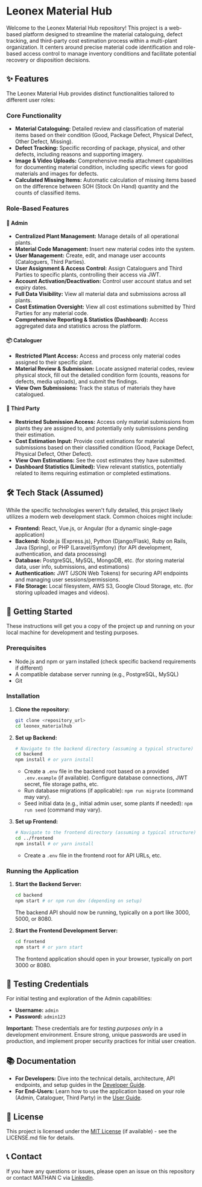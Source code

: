 # Leonex Material Hub



Welcome to the Leonex Material Hub repository! This project is a web-based platform designed to streamline the material cataloguing, defect tracking, and third-party cost estimation process within a multi-plant organization. It centers around precise material code identification and role-based access control to manage inventory conditions and facilitate potential recovery or disposition decisions.

## ✨ Features

The Leonex Material Hub provides distinct functionalities tailored to different user roles:

### Core Functionality

- **Material Cataloguing:** Detailed review and classification of material items based on their condition (Good, Package Defect, Physical Defect, Other Defect, Missing).
- **Defect Tracking:** Specific recording of package, physical, and other defects, including reasons and supporting imagery.
- **Image & Video Uploads:** Comprehensive media attachment capabilities for documenting material condition, including specific views for good materials and images for defects.
- **Calculated Missing Items:** Automatic calculation of missing items based on the difference between SOH (Stock On Hand) quantity and the counts of classified items.

### Role-Based Features

#### 👑 Admin

- **Centralized Plant Management:** Manage details of all operational plants.
- **Material Code Management:** Insert new material codes into the system.
- **User Management:** Create, edit, and manage user accounts (Cataloguers, Third Parties).
- **User Assignment & Access Control:** Assign Cataloguers and Third Parties to specific plants, controlling their access via JWT.
- **Account Activation/Deactivation:** Control user account status and set expiry dates.
- **Full Data Visibility:** View all material data and submissions across all plants.
- **Cost Estimation Oversight:** View all cost estimations submitted by Third Parties for any material code.
- **Comprehensive Reporting & Statistics (Dashboard):** Access aggregated data and statistics across the platform.

#### 📦 Cataloguer

- **Restricted Plant Access:** Access and process only material codes assigned to their specific plant.
- **Material Review & Submission:** Locate assigned material codes, review physical stock, fill out the detailed condition form (counts, reasons for defects, media uploads), and submit the findings.
- **View Own Submissions:** Track the status of materials they have catalogued.

#### 🤝 Third Party

- **Restricted Submission Access:** Access only material submissions from plants they are assigned to, and potentially only submissions pending their estimation.
- **Cost Estimation Input:** Provide cost estimations for material submissions based on their classified condition (Good, Package Defect, Physical Defect, Other Defect).
- **View Own Estimations:** See the cost estimates they have submitted.
- **Dashboard Statistics (Limited):** View relevant statistics, potentially related to items requiring estimation or completed estimations.

## 🛠️ Tech Stack (Assumed)

While the specific technologies weren't fully detailed, this project likely utilizes a modern web development stack. Common choices might include:

- **Frontend:** React, Vue.js, or Angular (for a dynamic single-page application)
- **Backend:** Node.js (Express.js), Python (Django/Flask), Ruby on Rails, Java (Spring), or PHP (Laravel/Symfony) (for API development, authentication, and data processing)
- **Database:** PostgreSQL, MySQL, MongoDB, etc. (for storing material data, user info, submissions, and estimations)
- **Authentication:** JWT (JSON Web Tokens) for securing API endpoints and managing user sessions/permissions.
- **File Storage:** Local filesystem, AWS S3, Google Cloud Storage, etc. (for storing uploaded images and videos).

## 🚀 Getting Started

These instructions will get you a copy of the project up and running on your local machine for development and testing purposes.

### Prerequisites

- Node.js and npm or yarn installed (check specific backend requirements if different)
- A compatible database server running (e.g., PostgreSQL, MySQL)
- Git

### Installation

1.  **Clone the repository:**

    ```bash
    git clone <repository_url>
    cd leonex_materialhub
    ```

2.  **Set up Backend:**

    ```bash
    # Navigate to the backend directory (assuming a typical structure)
    cd backend
    npm install # or yarn install
    ```

    - Create a `.env` file in the backend root based on a provided `.env.example` (if available). Configure database connections, JWT secret, file storage paths, etc.
    - Run database migrations (if applicable): `npm run migrate` (command may vary).
    - Seed initial data (e.g., initial admin user, some plants if needed): `npm run seed` (command may vary).

3.  **Set up Frontend:**
    ```bash
    # Navigate to the frontend directory (assuming a typical structure)
    cd ../frontend
    npm install # or yarn install
    ```
    - Create a `.env` file in the frontend root for API URLs, etc.

### Running the Application

1.  **Start the Backend Server:**

    ```bash
    cd backend
    npm start # or npm run dev (depending on setup)
    ```

    The backend API should now be running, typically on a port like 3000, 5000, or 8080.

2.  **Start the Frontend Development Server:**
    ```bash
    cd frontend
    npm start # or yarn start
    ```
    The frontend application should open in your browser, typically on port 3000 or 8080.

## 🔑 Testing Credentials

For initial testing and exploration of the Admin capabilities:

- **Username:** `admin`
- **Password:** `admin123`

**Important:** These credentials are for _testing purposes only_ in a development environment. Ensure strong, unique passwords are used in production, and implement proper security practices for initial user creation.

## 📚 Documentation

- **For Developers:** Dive into the technical details, architecture, API endpoints, and setup guides in the [Developer Guide](DEVELOPER_GUIDE.md).
- **For End-Users:** Learn how to use the application based on your role (Admin, Cataloguer, Third Party) in the [User Guide](USER_GUIDE.md).


## 📄 License

This project is licensed under the [MIT License](LICENSE) (if available) - see the LICENSE.md file for details.

## 📞 Contact

If you have any questions or issues, please open an issue on this repository or contact MATHAN C via [LinkedIn](https://www.linkedin.com/in/mathan-c/).
